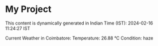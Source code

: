 # My Project

This content is dynamically generated in Indian Time (IST): 2024-02-16 11:24:27 IST


Current Weather in Coimbatore:
Temperature: 26.88 °C
Condition: haze
